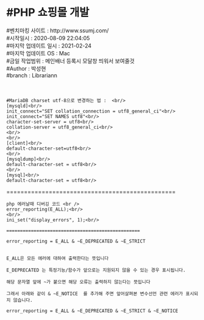 <h1>#PHP 쇼핑몰 개발</h1>
#벤치마킹 사이트 : http://www.ssumj.com/<br/>
#시작일시 : 2020-08-09 22:04:05<br/>
#마지막 업데이트 일시 : 2021-02-24<br/>
#마지막 업데이트 OS : Mac <br/>
#금일 작업범위 : 메인배너 등록시 모달창 띄워서 보여줄것<br/>
#Author : 박성현<br/>
#branch : Librariann<br/>
<br/>
<br/>

```
#MariaDB charset utf-8으로 변경하는 법 :  <br/>
[mysqld]<br/>
init_connect="SET collation_connection = utf8_general_ci"<br/>
init_connect="SET NAMES utf8"<br/>
character-set-server = utf8<br/>
collation-server = utf8_general_ci<br/>
<br/>
<br/>
[client]<br/>
default-character-set=utf8<br/>
<br/>
[mysqldump]<br/>
default-character-set = utf8<br/>
<br/>
[mysql]<br/>
default-character-set = utf8<br/>
```

================================================

```
php 에러날때 디버깅 코드 <br />
error_reporting(E_ALL);<br/>
<br/>
ini_set("display_errors", 1);<br/>

=================================================

error_reporting = E_ALL & ~E_DEPRECATED & ~E_STRICT


E_ALL은 모든 에러에 대하여 출력한다는 뜻입니다

E_DEPRECATED 는 특정기능/함수가 앞으로는 지원되지 않을 수 있는 경우 표시됩니다.

해당 문자열 앞에 ~가 붙으면 해당 오류는 출력하지 않는다는 뜻입니다

그래서 아래와 같이 & ~E_NOTICE  를 추가해 주면 앞어살펴본 변수선언 관련 에러가 표시되지 않습니다.

error_reporting = E_ALL & ~E_DEPRECATED & ~E_STRICT & ~E_NOTICE
```
